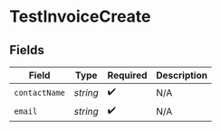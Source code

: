 # TestInvoiceCreate


## Fields

| Field              | Type               | Required           | Description        |
| ------------------ | ------------------ | ------------------ | ------------------ |
| `contactName`      | *string*           | :heavy_check_mark: | N/A                |
| `email`            | *string*           | :heavy_check_mark: | N/A                |
